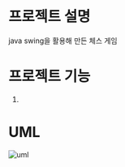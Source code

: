 # 프로젝트 설명
java swing을 활용해 만든 체스 게임

# 프로젝트 기능
1. 

# UML
![uml](https://github.com/user-attachments/assets/029d1a1b-dff4-45b8-bcef-f86c40c754e0)
